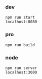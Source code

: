 ### dev
```
npm run start
localhost:8080
```

### pro

```
npm run build
```

### node
```
npm run server
localhost:3000
```